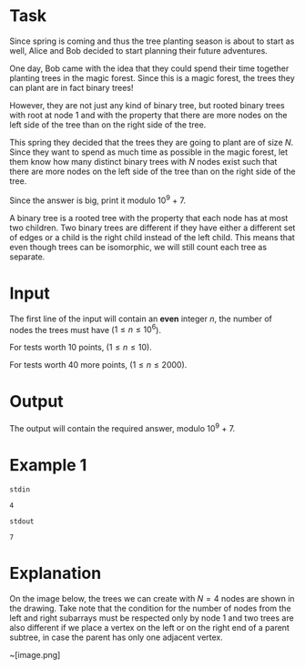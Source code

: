 # Task

Since spring is coming and thus the tree planting season is about to start as well, Alice and Bob decided to start planning their future adventures.

One day, Bob came with the idea that they could spend their time together planting trees in the magic forest. Since this is a magic forest, the trees they can plant are in fact binary trees!

However, they are not just any kind of binary tree, but rooted binary trees with root at node $1$ and with the property that there are more nodes on the left side of the tree than on the right side of the tree.

This spring they decided that the trees they are going to plant are of size $N$. Since they want to spend as much time as possible in the magic forest, let them know how many distinct binary trees with $N$ nodes exist such that there are more nodes on the left side of the tree than on the right side of the tree.

Since the answer is big, print it modulo $10^9$ + $7$.

A binary tree is a rooted tree with the property that each node has at most two children. Two binary trees are different if they have either a different set of edges or a child is the right child instead of the left child. This means that even though trees can be isomorphic, we will still count each tree as separate. 

# Input

The first line of the input will contain an **even** integer $n$, the number of nodes the trees must have ($1 \le n \le 10^6$). 

For tests worth $10$ points, ($1 \le n \le 10$).

For tests worth $40$ more points, ($1 \le n \le 2000$).

# Output

The output will contain the required answer, modulo $10^9$ + $7$. 

# Example 1

`stdin`
```
4
```

`stdout`
```
7
```

# Explanation

On the image below, the trees we can create with $N = 4$ nodes are shown in the drawing. Take note that the condition for the number of nodes from the left and right subarrays must be respected only by node $1$ and two trees are also different if we place a vertex on the left or on the right end of a parent subtree, in case the parent has only one adjacent vertex.

~[image.png]
